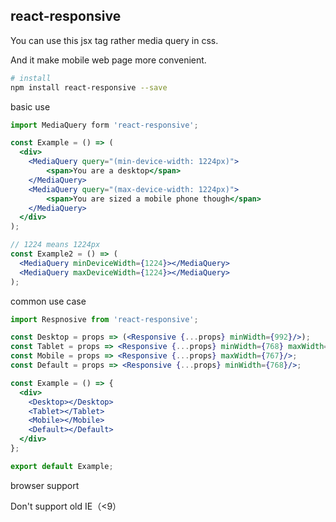 ## react-responsive

You can use this jsx tag rather media query in css. 

And it make mobile web page more convenient.

~~~bash
# install
npm install react-responsive --save
~~~

basic use

~~~jsx
import MediaQuery form 'react-responsive';

const Example = () => (
  <div>
  	<MediaQuery query="(min-device-width: 1224px)">
  		<span>You are a desktop</span>
  	</MediaQuery>
  	<MediaQuery query="(max-device-width: 1224px)">
  		<span>You are sized a mobile phone though</span>
  	</MediaQuery>
  </div>
);

// 1224 means 1224px
const Example2 = () => (
  <MediaQuery minDeviceWidth={1224}></MediaQuery>
  <MediaQuery maxDeviceWidth={1224}></MediaQuery>
);
~~~

common use case

~~~jsx
import Respnosive from 'react-responsive';

const Desktop = props => (<Responsive {...props} minWidth={992}/>);
const Tablet = props => <Responsive {...props} minWidth={768} maxWidth={991}/>;
const Mobile = props => <Responsive {...props} maxWidth={767}/>;
const Default = props => <Responsive {...props} minWidth={768}/>;

const Example = () => {
  <div>
    <Desktop></Desktop>
  	<Tablet></Tablet>
  	<Mobile></Mobile>
  	<Default></Default>
  </div>
};

export default Example;
~~~

browser support

Don't support old IE（<9）
